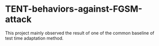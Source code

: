 # TENT-behaviors-against-FGSM-attack
This project mainly observed the result of one of the common baseline of test time adaptation method.
